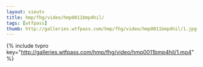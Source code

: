 ```yaml
--- 
layout: sieutv
title: hmp/fhg/video/hmp0011bmp4hil/
tags: [wtfpass]
thumb: http://galleries.wtfpass.com/hmp/fhg/video/hmp0011bmp4hil/1.jpg
---
```

{% include tvpro key="http://galleries.wtfpass.com/hmp/fhg/video/hmp0011bmp4hil/1.mp4" %} 
